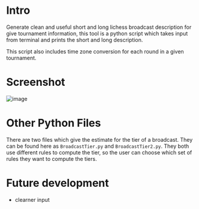 # Intro

Generate clean and useful short and long lichess broadcast description for give tournament information, this tool is a python script which takes input from terminal and prints the short and long description. 

This script also includes time zone conversion for each round in a given tournament.

# Screenshot
![image](https://www.linkpicture.com/q/Screen-Shot-2023-03-06-at-5.53.27-PM.png)

# Other Python Files

There are two files which give the estimate for the tier of a broadcast. They can be found here as `BroadcastTier.py` and `BroadcastTier2.py`. They both use different rules to compute the tier, so the user can choose which set of rules they want to compute the tiers.

# Future development
- clearner input

